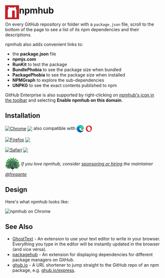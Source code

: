 # <img src="assets/icon.svg" width="45" align="left"> npmhub

<!-- HTML tags used so the description can be copy-pasted onto Mozilla Addons -->

On every GitHub repository or folder with a <code>package.json</code> file, scroll to the bottom of the page to see a list of its npm dependencies and their descriptions.

npmhub also adds convenient links to:

<ul>
	<li>the <b>package.json</b> file
	<li><b>npmjs.com</b>
	<li><b>RunKit</b> to test the package
	<li><b>BundlePhobia</b> to see the package size when bundled
	<li><b>PackagePhobia</b> to see the package size when installed
	<li><b>NPMGraph</b> to explore the sub-dependencies
	<li><b>UNPKG</b> to see the exact contents published to npm
</ul>

GitHub Enterprise is also supported by right-clicking on <a href="https://user-images.githubusercontent.com/1402241/32874388-e0c64150-cacc-11e7-9a50-eae3727fd3c2.png" target="_blank">npmhub's icon in the toolbar</a> and selecting <strong>Enable npmhub on this domain</strong>.

## Installation

[link-chrome]: https://chrome.google.com/webstore/detail/npmhub/kbbbjimdjbjclaebffknlabpogocablj 'Version published on Chrome Web Store'
[link-firefox]: https://addons.mozilla.org/en-US/firefox/addon/npm-hub/ 'Version published on Mozilla Add-ons'
[link-safari]: https://apps.apple.com/app/npmhub/id1542090429 'Version published on the Mac App Store'

[<img src="https://raw.githubusercontent.com/alrra/browser-logos/90fdf03c/src/chrome/chrome.svg" width="48" alt="Chrome" valign="middle">][link-chrome] [<img valign="middle" src="https://img.shields.io/chrome-web-store/v/kbbbjimdjbjclaebffknlabpogocablj.svg?label=%20">][link-chrome] also compatible with [<img src="https://raw.githubusercontent.com/alrra/browser-logos/90fdf03c/src/edge/edge.svg" width="24" alt="Edge" valign="middle">][link-chrome] [<img src="https://raw.githubusercontent.com/alrra/browser-logos/90fdf03c/src/opera/opera.svg" width="24" alt="Opera" valign="middle">][link-chrome]

[<img src="https://raw.githubusercontent.com/alrra/browser-logos/90fdf03c/src/firefox/firefox.svg" width="48" alt="Firefox" valign="middle">][link-firefox] [<img valign="middle" src="https://img.shields.io/amo/v/npm-hub.svg?label=%20">][link-firefox]

[<img src="https://raw.githubusercontent.com/alrra/browser-logos/90fdf03c/src/safari/safari_128x128.png" width="48" alt="Safari" valign="middle">][link-safari] [<img valign="middle" src="https://img.shields.io/itunes/v/1542090429.svg?label=%20">][link-safari]

[<img src="https://raw.githubusercontent.com/iamcal/emoji-data/08ec822c38e0b7a6fea0b92a9c42e02b6ba24a84/img-apple-160/1f99a.png" width="48" valign="middle">](https://github.com/sponsors/fregante) _If you love npmhub, consider [sponsoring or hiring](https://github.com/sponsors/fregante) the maintainer [@fregante](https://twitter.com/fregante)_

## Design

Here's what npmhub looks like:

![npmhub on Chrome](assets/Chrome/window.png)

## See Also

- [GhostText](https://github.com/fregante/GhostText) - An extension to use your text editor to write in your browser. Everything you type in the editor will be instantly updated in the browser (and vice versa).
- [packagehub](https://github.com/BrainMaestro/packagehub) - An extension for displaying dependencies for different package managers on GitHub.
- [ghub.io](http://ghub.io) - A URL shortener to jump straight to the GitHub repo of an npm package, e.g. [ghub.io/express](http://ghub.io/express).
